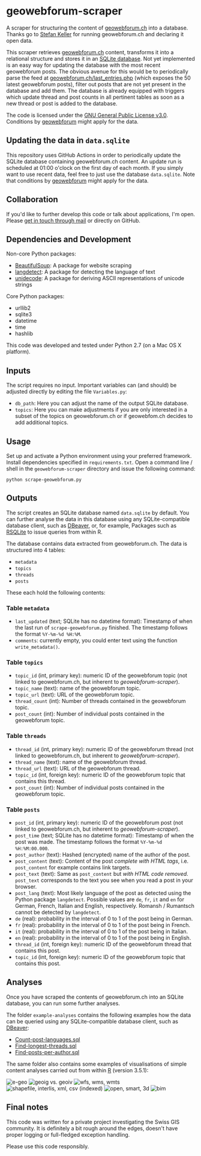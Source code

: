 # geowebforum-scraper
A scraper for structuring the content of [geowebforum.ch](https://geowebforum.ch) into a database. Thanks go to [Stefan Keller](https://www.twitter.com/sfkeller) for running geowebforum.ch and declaring it open data.

This scraper retrieves [geowebforum.ch](https://geowebforum.ch) content, transforms it into a relational structure and stores it in an [SQLite database](https://www.sqlite.org/index.html). Not yet implemented is an easy way for updating the database with the most recent geowebforum posts. The obvious avenue for this would be to periodically parse the feed at [geowebforum.ch/last_entries.php](https://geowebforum.ch/last_entries.php) (which exposes the 50 latest geowebforum posts), filter out posts that are not yet present in the database and add them. The database is already equipped with triggers which update thread and post counts in all pertinent tables as soon as a new thread or post is added to the database.

The code is licensed under the [GNU General Public License v3.0](https://github.com/rastrau/geowebforum-scraper/blob/master/LICENSE). Conditions by [geowebforum](https://geowebforum.ch/benutzungsordnung.php) might apply for the data.

## Updating the data in `data.sqlite`
This repository uses GitHub Actions in order to periodically update the SQLite database containing geowebforum.ch content. An update run is scheduled at 01:00 o'clock on the first day of each month. If you simply want to use recent data, feel free to just use the database `data.sqlite`. Note that conditions by [geowebforum](https://geowebforum.ch/benutzungsordnung.php) might apply for the data.

## Collaboration
If you'd like to further develop this code or talk about applications, I'm open. Please [get in touch through mail](mailto:mail@ralphstraumann.ch) or directly on GitHub.

## Dependencies and Development
Non-core Python packages:
- [BeautifulSoup](https://www.crummy.com/software/BeautifulSoup): A package for website scraping
- [langdetect](https://github.com/Mimino666/langdetect): A package for detecting the language of text
- [unidecode](https://pypi.org/project/Unidecode): A package for deriving ASCII representations of unicode strings

Core Python packages:
- urllib2
- sqlite3
- datetime
- time
- hashlib

This code was developed and tested under Python 2.7 (on a Mac OS X platform).

## Inputs
The script requires no input. Important variables can (and should) be adjusted directly by editing the file `Variables.py`:

- `db_path`: Here you can adjust the name of the output SQLite database.
- `topics`: Here you can make adjustments if you are only interested in a subset of the topics on geowebforum.ch or if geowebfom.ch decides to add additional topics.

## Usage

Set up and activate a Python environment using your preferred framework. Install dependencies specified in `requirements.txt`. Open a command line / shell in the `geowebforum-scraper` directory and issue the following command:

`python scrape-geowebforum.py`

## Outputs
The script creates an SQLite database named `data.sqlite` by default. You can further analyse the data in this database using any SQLite-compatible database client, such as [DBeaver](https://dbeaver.io), or, for example, Packages such as [RSQLite](https://db.rstudio.com/databases/sqlite/) to issue queries from within R.

The database contains data extracted from geowebforum.ch. The data is structured into 4 tables:
- `metadata`
- `topics`
- `threads`
- `posts`

These each hold the following contents:

### Table `metadata`
- `last_updated` (text; SQLite has no datetime format): Timestamp of when the last run of `scrape-geowebforum.py` finished. The timestamp follows the format `%Y-%m-%d %H:%M`.
- `comments`: currently empty, you could enter text using the function `write_metadata()`.
### Table `topics`
- `topic_id` (int, primary key): numeric ID of the geowebforum topic (not linked to geowebforum.ch, but inherent to *geowebforum-scraper*).
- `topic_name` (text): name of the geowebforum topic.
- `topic_url` (text): URL of the geowebforum topic.
- `thread_count` (int): Number of threads contained in the geowebforum topic.
- `post_count` (int): Number of individual posts contained in the geowebforum topic.
### Table `threads`
- `thread_id` (int, primary key): numeric ID of the geowebforum thread (not linked to geowebforum.ch, but inherent to *geowebforum-scraper*).
- `thread_name` (text): name of the geowebforum thread.
- `thread_url` (text): URL of the geowebforum thread.
- `topic_id` (int, foreign key): numeric ID of the geowebforum topic that contains this thread.
- `post_count` (int): Number of individual posts contained in the geowebforum topic.
### Table `posts`
- `post_id` (int, primary key): numeric ID of the geowebforum post (not linked to geowebforum.ch, but inherent to *geowebforum-scraper*).
- `post_time` (text; SQLite has no datetime format): Timestamp of when the post was made. The timestamp follows the format `%Y-%m-%d %H:%M:00.000`.
- `post_author` (text): Hashed (encrypted) name of the author of the post.
- `post_content` (text): Content of the post *complete with HTML tags*, i.e. `post_content` for example contains link targets.
- `post_text` (text): Same as `post_content` but *with HTML code removed*. `post_text` corresponds to the text you see when you read a post in your browser.
- `post_lang` (text): Most likely language of the post as detected using the Python package `langdetect`. Possible values are `de`, `fr`, `it` and `en` for German, French, Italian and English, respectively. Romansh / Rumantsch cannot be detected by `langdetect`.
- `de` (real): probability in the interval of 0 to 1 of the post being in German.
- `fr` (real): probability in the interval of 0 to 1 of the post being in French.
- `it` (real): probability in the interval of 0 to 1 of the post being in Italian.
- `en` (real): probability in the interval of 0 to 1 of the post being in English.
- `thread_id` (int, foreign key): numeric ID of the geowebforum thread that contains this post.
- `topic_id` (int, foreign key): numeric ID of the geowebforum topic that contains this post.

## Analyses
Once you have scraped the contents of geowebforum.ch into an SQLite database, you can run some further analyses.

The folder `example-analyses` contains the following examples how the data can be queried using any SQLite-compatible database client, such as [DBeaver](https://dbeaver.io):
- [Count-post-languages.sql](https://github.com/rastrau/geowebforum-scraper/blob/master/example-analyses/Count-post-languages.sql)
- [Find-longest-threads.sql](https://github.com/rastrau/geowebforum-scraper/blob/master/example-analyses/Find-longest-threads.sql)
- [Find-posts-per-author.sql](https://github.com/rastrau/geowebforum-scraper/blob/master/example-analyses/Find-posts-per-author.sql) 

The same folder also contains some examples of visualisations of simple content analyses carried out from within [R](https://www.r-project.org) (version 3.5.1):

![e-geo](https://github.com/rastrau/geowebforum-scraper/blob/master/example-analyses/e-geo-per-year--absolute.png "e-geo")
![geoig vs. geoiv](https://github.com/rastrau/geowebforum-scraper/blob/master/example-analyses/geoig-geoiv-per-year--absolute.png "geoig vs. geoiv")
![wfs, wms, wmts](https://github.com/rastrau/geowebforum-scraper/blob/master/example-analyses/wfs-wms-wmts-per-year--absolute.png "wfs, wms, wmts")
![shapefile, interlis, xml, csv (indexed)](https://github.com/rastrau/geowebforum-scraper/blob/master/example-analyses/shapefile-interlis-xml-csv-per-year--indexed.png "shapefile, interlis, xml, csv (indexed)")
![open, smart, 3d](https://github.com/rastrau/geowebforum-scraper/blob/master/example-analyses/open-smart-3d-per-year--absolute.png "open, smart, 3d")
![bim](https://github.com/rastrau/geowebforum-scraper/blob/master/example-analyses/bim-per-year--absolute.png "bim")

## Final notes
This code was written for a private project investigating the Swiss GIS community. It is definitely a bit rough around the edges, doesn't have proper logging or full-fledged exception handling.

Please use this code responsibly.
